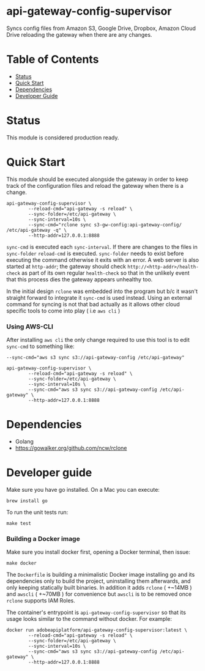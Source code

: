 # api-gateway-config-supervisor
Syncs config files from Amazon S3, Google Drive, Dropbox, Amazon Cloud Drive reloading the gateway when there are any changes.

Table of Contents
=================

* [Status](#status)
* [Quick Start](#quick-start)
* [Dependencies](#dependencies)
* [Developer Guide](#developer-guide)

Status
======
This module is considered production ready. 

Quick Start
============

This module should be executed alongside the gateway in order to keep track of the configuration files and reload the gateway when there is a change.

```
api-gateway-config-supervisor \
        --reload-cmd="api-gateway -s reload" \
        --sync-folder=/etc/api-gateway \
        --sync-interval=10s \
        --sync-cmd="rclone sync s3-gw-config:api-gateway-config/ /etc/api-gateway -q" \
        --http-addr=127.0.0.1:8888
```

`sync-cmd` is executed each `sync-interval`. If there are changes to the files in `sync-folder` `reload-cmd` is executed.
`sync-folder` needs to exist before executing the command otherwise it exits with an error.
A web server is also started at `http-addr`; the gateway should check `http://<http-addr>/health-check` as part of its own regular `health-check`
so that in the unlikely event that this process dies the gateway appears unhealthy too.

In the initial design `rclone` was embedded into the program but b/c it wasn't straight forward to integrate it `sync-cmd` is used instead.
Using an external command for syncing is not that bad actually as it allows other cloud specific tools to come into play ( i.e `aws cli` )

### Using AWS-CLI
After installing `aws cli` the only change required to use this tool is to edit `sync-cmd` to something like:
```
--sync-cmd="aws s3 sync s3://api-gateway-config /etc/api-gateway"
```

```
api-gateway-config-supervisor \
        --reload-cmd="api-gateway -s reload" \
        --sync-folder=/etc/api-gateway \
        --sync-interval=10s \
        --sync-cmd="aws s3 sync s3://api-gateway-config /etc/api-gateway" \
        --http-addr=127.0.0.1:8888
```

Dependencies
============

* Golang
* https://gowalker.org/github.com/ncw/rclone

Developer guide
===============

Make sure you have go installed. On a Mac you can execute:
```
brew install go
```

To run the unit tests run:

```
make test
```

### Building a Docker image

Make sure you install docker first, opening a Docker terminal, then issue:

```
make docker
```

The `Dockerfile` is building a minimalistic Docker image installing go and its dependencies only to build the project, uninstalling them afterwards,
and only keeping statically built binaries. In addition it adds `rclone` ( +~14MB ) and `awscli` ( +~70MB ) for convenience but `awscli` is to be removed once `rclone` supports IAM Roles.

The container's entrypoint is `api-gateway-config-supervisor` so that its usage looks similar to the command without docker. For example:
```
docker run adobeapiplatform/api-gateway-config-supervisor:latest \
        --reload-cmd="api-gateway -s reload" \
        --sync-folder=/etc/api-gateway \
        --sync-interval=10s \
        --sync-cmd="aws s3 sync s3://api-gateway-config /etc/api-gateway" \
        --http-addr=127.0.0.1:8888
```